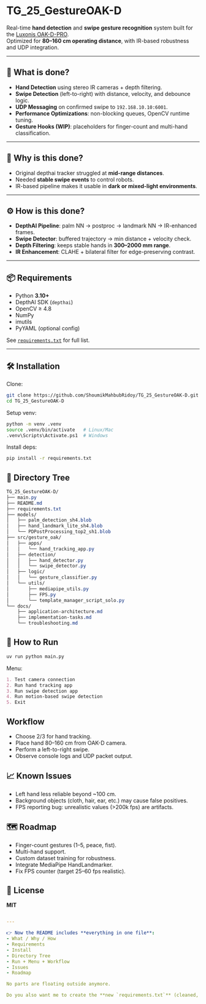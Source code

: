 # TG_25_GestureOAK-D

Real-time **hand detection** and **swipe gesture recognition** system built for the [Luxonis OAK-D-PRO](https://shop.luxonis.com/products/oak-d-pro).  
Optimized for **80–160 cm operating distance**, with IR-based robustness and UDP integration.

---

## 📌 What is done?
- **Hand Detection** using stereo IR cameras + depth filtering.  
- **Swipe Detection** (left-to-right) with distance, velocity, and debounce logic.  
- **UDP Messaging** on confirmed swipe to `192.168.10.10:6001`.  
- **Performance Optimizations**: non-blocking queues, OpenCV runtime tuning.  
- **Gesture Hooks (WIP)**: placeholders for finger-count and multi-hand classification.

---

## 🤔 Why is this done?
- Original depthai tracker struggled at **mid-range distances**.  
- Needed **stable swipe events** to control robots.  
- IR-based pipeline makes it usable in **dark or mixed-light environments**.  

---

## ⚙️ How is this done?
- **DepthAI Pipeline**: palm NN → postproc → landmark NN → IR-enhanced frames.  
- **Swipe Detector**: buffered trajectory → min distance + velocity check.  
- **Depth Filtering**: keeps stable hands in **300–2000 mm range**.  
- **IR Enhancement**: CLAHE + bilateral filter for edge-preserving contrast.  

---

## 📦 Requirements
- Python **3.10+**  
- DepthAI SDK (`depthai`)  
- OpenCV ≥ 4.8  
- NumPy  
- imutils  
- PyYAML (optional config)

See [`requirements.txt`](requirements.txt) for full list.

---

## 🛠️ Installation

Clone:
```bash
git clone https://github.com/ShoumikMahbubRidoy/TG_25_GestureOAK-D.git
cd TG_25_GestureOAK-D
```

Setup venv:
```bash
python -m venv .venv
source .venv/bin/activate   # Linux/Mac
.venv\Scripts\Activate.ps1  # Windows
```

Install deps:
```bash
pip install -r requirements.txt
```

## 📂 Directory Tree
```css
TG_25_GestureOAK-D/
├── main.py
├── README.md
├── requirements.txt
├── models/
│   ├── palm_detection_sh4.blob
│   ├── hand_landmark_lite_sh4.blob
│   └── PDPostProcessing_top2_sh1.blob
├── src/gesture_oak/
│   ├── apps/
│   │   └── hand_tracking_app.py
│   ├── detection/
│   │   ├── hand_detector.py
│   │   └── swipe_detector.py
│   ├── logic/
│   │   └── gesture_classifier.py
│   └── utils/
│       ├── mediapipe_utils.py
│       ├── FPS.py
│       └── template_manager_script_solo.py
└── docs/
    ├── application-architecture.md
    ├── implementation-tasks.md
    └── troubleshooting.md

```

## 🚀 How to Run
```bash
uv run python main.py
```

Menu:
```markdown
1. Test camera connection
2. Run hand tracking app
3. Run swipe detection app
4. Run motion-based swipe detection
5. Exit
```

## Workflow
- Choose 2/3 for hand tracking.
- Place hand 80–160 cm from OAK-D camera.
- Perform a left-to-right swipe.
- Observe console logs and UDP packet output.

## 📈 Known Issues
- Left hand less reliable beyond ~100 cm.
- Background objects (cloth, hair, ear, etc.) may cause false positives.
- FPS reporting bug: unrealistic values (>200k fps) are artifacts.

## 🗺️ Roadmap
- Finger-count gestures (1–5, peace, fist).
- Multi-hand support.
- Custom dataset training for robustness.
- Integrate MediaPipe HandLandmarker.
- Fix FPS counter (target 25–60 fps realistic).

## 📜 License
**MIT**
```yaml

---

👉 Now the README includes **everything in one file**:  
- What / Why / How  
- Requirements  
- Install  
- Directory Tree  
- Run + Menu + Workflow  
- Issues  
- Roadmap  

No parts are floating outside anymore.  

Do you also want me to create the **new `requirements.txt`** (cleaned, with only exact deps you need) right now?
```